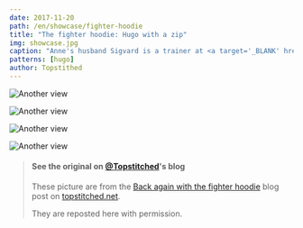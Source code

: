 ```yaml
---
date: 2017-11-20
path: /en/showcase/fighter-hoodie
title: "The fighter hoodie: Hugo with a zip"
img: showcase.jpg
caption: "Anne's husband Sigvard is a trainer at <a target='_BLANK' href='http://fighter.org/'>the local kick boxing club</a>. Hence the name <em>fighter hoodie</em>"
patterns: [hugo]
author: Topstithed
---
```

![Another view](/img/showcase/fighter-hoodie/1.jpg)

![Another view](/img/showcase/fighter-hoodie/2.jpg)
 
![Another view](/img/showcase/fighter-hoodie/3.jpg)

![Another view](/img/showcase/fighter-hoodie/4.jpg)

> #### See the original on [@Topstitched](/users/Topstitched)'s blog
> These picture are from the [Back again with the fighter hoodie](http://www.topstitched.net/?p=1431) 
> blog post on [topstitched.net](http://www.topstitched.net/).
>
> They are reposted here with permission.

